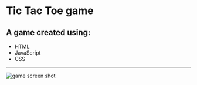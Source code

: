 # Tic Tac Toe game

## A game created using:

- HTML
- JavaScript
- CSS

------------


![game screen shot](https://user-images.githubusercontent.com/113979837/193287618-7cba2045-7988-4a84-af83-8334dab5d36f.png)

